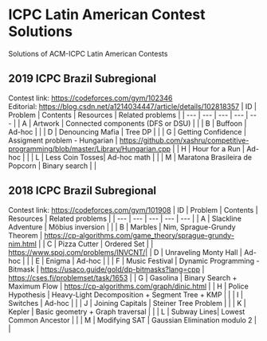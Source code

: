 # ICPC Latin American Contest Solutions

Solutions of ACM-ICPC Latin American Contests

## 2019 ICPC Brazil Subregional
Contest link: https://codeforces.com/gym/102346  
Editorial: https://blog.csdn.net/a1214034447/article/details/102818357
| ID | Problem | Contents | Resources | Related problems | 
| --- | --- | --- | --- | --- |
| A | Artwork | Connected components (DFS or DSU) | |
| B | Buffoon | Ad-hoc | |
| D | Denouncing Mafia | Tree DP | |
| G | Getting Confidence | Assigment problem - Hungarian | https://github.com/xashru/competitive-programming/blob/master/Library/Hungarian.cpp | 
| H | Hour for a Run | Ad-hoc | |
| L | Less Coin Tosses| Ad-hoc math | |
| M | Maratona Brasileira de Popcorn | Binary search | |

## 2018 ICPC Brazil Subregional
Contest link: https://codeforces.com/gym/101908
| ID | Problem | Contents | Resources | Related problems | 
| --- | --- | --- | --- | --- |
| A | Slackline Adventure | Möbius inversion | |
| B | Marbles | Nim, Sprague-Grundy Theorem | https://cp-algorithms.com/game_theory/sprague-grundy-nim.html |
| C | Pizza Cutter | Ordered Set | | https://www.spoj.com/problems/INVCNT/|
| D | Unraveling Monty Hall | Ad-hoc | |
| E | Enigma | Ad-hoc | |
| F | Music Festival | Dynamic Programming - Bitmask | https://usaco.guide/gold/dp-bitmasks?lang=cpp | https://cses.fi/problemset/task/1653 | 
| G | Gasolina | Binary Search + Maximum Flow | https://cp-algorithms.com/graph/dinic.html | 
| H | Police Hypothesis | Heavy-Light Decomposition + Segment Tree + KMP | |
| I | Switches | Ad-hoc | |
| J | Joining Capitals | Steiner Tree Problem | |
| K | Kepler | Basic geometry + Graph traversal | |
| L | Subway Lines| Lowest Common Ancestor | |
| M | Modifying SAT | Gaussian Elimination modulo 2 | |